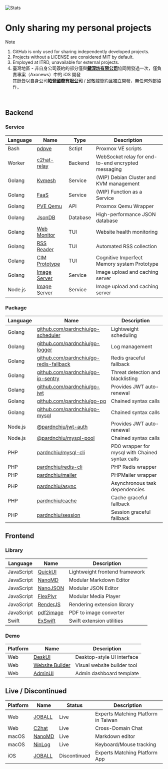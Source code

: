 ![Stats](https://github-readme-stats-sigma-five.vercel.app/api?username=pardnchiu&show_icons=true&count_private=true)

# Only sharing my personal projects
> [!Note]
> 1. GitHub is only used for sharing independently developed projects.
> 2. Projects without a LICENSE are considered MIT by default.
> 3. Employed at ITRD, unavailable for external projects.
> 4. 臺灣地區 - 非自身公司簽約的部分僅與[**鍵深坊有限公司**](https://findbiz.nat.gov.tw/fts/query/QueryBar/queryInit.do?banNo=00248098)協同開發過一次，僅負責專案（Axonews）中的 iOS 開發<br>
>   其餘皆以自身公司[**帕登國際有限公司**](https://findbiz.nat.gov.tw/fts/query/QueryBar/queryInit.do?banNo=24924502) / [邱敬幃](https://linkedin.com/in/pardnchiu)簽約且獨立開發，無任何外部協作。

<br>

## Backend

### Service

| Language | Name | Type | Description |
|-|-|-|-|
| Bash | [pdpve](https://github.com/pardnchiu/pdpve) | Sctipt | Proxmox VE scripts |
| Worker | [c2hat-relay](https://github.com/pardnchiu/c2hat-relay) | Backend | WebSocket relay for end-to-end encrypted messaging |
| Golang | [Kvmesh](https://github.com/pardnchiu/go-kvmesh) | Service | (WIP) Debian Cluster and KVM management |
| Golang | [FaaS](https://github.com/pardnchiu/go-faas) | Service | (WIP) Function as a Service |
| Golang | [PVE Qemu](https://github.com/pardnchiu/go-qemu) | API | Proxmox Qemu Wrapper |
| Golang | [JsonDB](https://github.com/pardnchiu/JsonDB) | Database | High-performance JSON database |
| Golang | [Web Monitor](https://github.com/pardnchiu/web-monitor) | TUI | Website health monitoring |
| Golang | [RSS Reader](https://github.com/pardnchiu/rss-reader) | TUI | Automated RSS collection |
| Golang | [CIM Prototype](https://github.com/pardnchiu/cim-prototype) | TUI | Cognitive Imperfect Memory system Prototype |
| Golang | [Image Server](https://github.com/pardnchiu/demo-go-image-server) | Service | Image upload and caching server |
| Node.js | [Image Server](https://github.com/pardnchiu/demo-node-image-server) | Service | Image upload and caching server |

### Package

| Language | Name | Description |
|-|-|-|
| Golang | [github.com/pardnchiu/go-scheduler](https://pkg.go.dev/github.com/pardnchiu/go-scheduler) | Lightweight scheduling |
| Golang | [github.com/pardnchiu/go-logger](https://pkg.go.dev/github.com/pardnchiu/go-logger) | Log management |
| Golang | [github.com/pardnchiu/go-redis-fallback](https://pkg.go.dev/github.com/pardnchiu/go-redis-fallback) | Redis graceful fallback |
| Golang | [github.com/pardnchiu/go-ip-sentry](https://pkg.go.dev/github.com/pardnchiu/golang-ip-sentry) | Threat detection and blacklisting |
| Golang | [github.com/pardnchiu/go-jwt](https://pkg.go.dev/github.com/pardnchiu/go-jwt) | Provides JWT auto-renewal |
| Golang | [github.com/pardnchiu/go-pg](https://pkg.go.dev/github.com/pardnchiu/go-pg) | Chained syntax calls |
| Golang | [github.com/pardnchiu/go-mysql](https://pkg.go.dev/github.com/pardnchiu/go-mysql) | Chained syntax calls |
| Node.js | [@pardnchiu/jwt-auth](https://www.npmjs.com/package/@pardnchiu/jwt-auth) | Provides JWT auto-renewal |
| Node.js | [@pardnchiu/mysql-pool](https://www.npmjs.com/package/@pardnchiu/mysql-pool) | Chained syntax calls |
| PHP | [pardnchiu/mysql-cli](https://packagist.org/packages/pardnchiu/mysql-cli) | PD0 wrapper for mysql with Chained syntax calls |
| PHP | [pardnchiu/redis-cli](https://packagist.org/packages/pardnchiu/redis-cli) | PHP Redis wrapper |
| PHP | [pardnchiu/mailer](https://packagist.org/packages/pardnchiu/mailer) | PHPMailer wrapper |
| PHP | [pardnchiu/async](https://packagist.org/packages/pardnchiu/async) | Asynchronous task dependencies |
| PHP | [pardnchiu/cache](https://packagist.org/packages/pardnchiu/cache) | Cache graceful fallback |
| PHP | [pardnchiu/session](https://packagist.org/packages/pardnchiu/session) | Session graceful fallback |

## Frontend

### Library

| Language | Name | Description |
|-|-|-|
| JavaScript | [QuickUI](https://quickui.pardn.io) | Lightweight frontend framework |
| JavaScript | [NanoMD](https://nanomd.pardn.io) | Modular Markdown Editor |
| JavaScript | [NanoJSON](https://nanojson.pardn.io) | Modular JSON Editor |
| JavaScript | [FlexPlyr](https://flexplyr.pardn.io) | Modular Media Player |
| JavaScript | [RenderJS](https://renderjs.pardn.io) | Rendering extension library |
| JavaScript | [pdf2image](https://pdf2image.pardn.io/) | PDF to image converter |
| Swift | [ExSwift](https://github.com/pardnchiu/ExSwift) | Swift extension utilities |

### Demo

| Platform | Name | Description |
|-|-|-|
| Web | [DeskUI](https://github.com/pardnltd/DeskUI) | Desktop-style UI interface |
| Web | [Website Builder](https://webui.pardn.io) | Visual website builder tool |
| Web | [AdminUI](https://adminui.pardn.io) | Admin dashboard template |

## Live / Discontinued

| Platform | Name | Status | Description |
|-|-|-|-|
| Web | [JOBALL](https://joball.tw) | Live | Experts Matching Platform in Taiwan |
| Web | [C2hat](https://chromewebstore.google.com/detail/c2hat-cross-domain-chat/chngimmfgmkpninihhljpidnieocmhdn) | Live | Cross-Domain Chat |
| macOS | [NanoMD](https://apps.apple.com/us/app/nanomd-markdown-%E7%B7%A8%E8%BC%AF%E5%99%A8/id6740427920) | Live | Markdown editor |
| macOS | [NinLog](https://apps.apple.com/tw/app/ninlog-%E9%8D%B5%E7%9B%A4%E6%BB%91%E9%BC%A0%E8%BF%BD%E8%B9%A4/id6741706238) | Live | Keyboard/Mouse tracking |
| iOS | [JOBALL](https://appadvice.com/app/joball-e6-8e-a5-e6-b4-bd/1272878907.amp) | Discontinued | Experts Matching Platform App |

